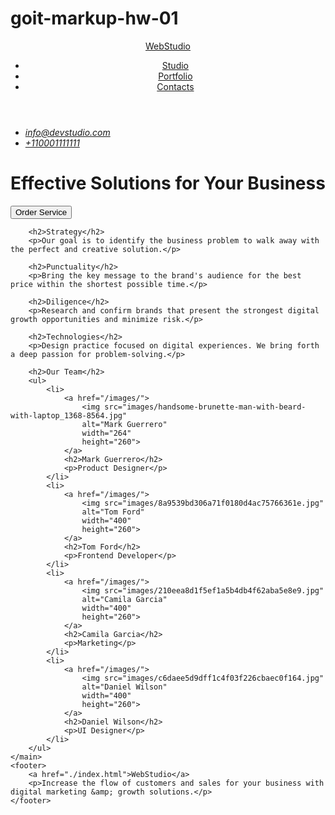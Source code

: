 # goit-markup-hw-01
<!DOCTYPE html>
<html lang="en">
<head>
    <meta charset="UTF-8">
    <meta name="viewport" content="width=device-width, initial-scale=1.0">
    <title>WebStudio</title>
</head>
<body>
    <header>
        <a href="./index.html">WebStudio</a>
        <nav>
            <ul>
                <li><a href="#">Studio</a></li>
                <li><a href="#">Portfolio</a></li>
                <li><a href="#">Contacts</a></li>
            </ul>
        </nav>
    </header>
    <address>
        <ul>
            <li><a href="mailto:info@devstudio.com">info@devstudio.com</a></li>
            <li><a href="tel:+110001111111">+110001111111</a></li>
        </ul>
    </address>
    <main>
        <h1>Effective Solutions for Your Business</h1>
        <button type="button">Order Service</button>

        <h2>Strategy</h2>
        <p>Our goal is to identify the business problem to walk away with the perfect and creative solution.</p>

        <h2>Punctuality</h2>
        <p>Bring the key message to the brand's audience for the best price within the shortest possible time.</p>

        <h2>Diligence</h2>
        <p>Research and confirm brands that present the strongest digital growth opportunities and minimize risk.</p>

        <h2>Technologies</h2>
        <p>Design practice focused on digital experiences. We bring forth a deep passion for problem-solving.</p>

        <h2>Our Team</h2>
        <ul>
            <li>
                <a href="/images/">
                    <img src="images/handsome-brunette-man-with-beard-with-laptop_1368-8564.jpg" 
                    alt="Mark Guerrero"
                    width="264"
                    height="260">
                </a>
                <h2>Mark Guerrero</h2>
                <p>Product Designer</p>
            </li>
            <li>
                <a href="/images/">
                    <img src="images/8a9539bd306a71f0180d4ac75766361e.jpg"
                    alt="Tom Ford"
                    width="400"
                    height="260">
                </a>
                <h2>Tom Ford</h2>
                <p>Frontend Developer</p>
            </li>
            <li>
                <a href="/images/">
                    <img src="images/210eea8d1f5ef1a5b4db4f62aba5e8e9.jpg"
                    alt="Camila Garcia"
                    width="400"
                    height="260">
                </a>
                <h2>Camila Garcia</h2>
                <p>Marketing</p>
            </li>
            <li>
                <a href="/images/">
                    <img src="images/c6daee5d9dff1c4f03f226cbaec0f164.jpg"
                    alt="Daniel Wilson"
                    width="400"
                    height="260">
                </a>
                <h2>Daniel Wilson</h2>
                <p>UI Designer</p>
            </li>
        </ul>
    </main>
    <footer>
        <a href="./index.html">WebStudio</a>
        <p>Increase the flow of customers and sales for your business with digital marketing &amp; growth solutions.</p>
    </footer>
</body>
</html>
